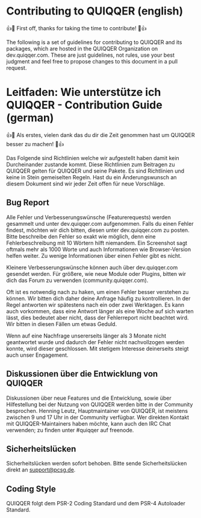 Contributing to QUIQQER (english)
======

:+1::tada: First off, thanks for taking the time to contribute! :tada::+1:

The following is a set of guidelines for contributing to QUIQQER and its packages, 
which are hosted in the QUIQQER Organization on dev.quiqqer.com. These are just guidelines, 
not rules, use your best judgment and feel free to propose changes to this document in a pull request.




Leitfaden: Wie unterstütze ich QUIQQER - Contribution Guide (german)
======

:+1::tada: Als erstes, vielen dank das du dir die Zeit genommen hast um QUIQQER besser zu machen! :tada::+1:

Das Folgende sind Richtlinien welche wir aufgestellt haben damit kein Durcheinander zustande kommt. 
Diese Richtlinien zum Beitragen zu QUIQQER gelten für QUIQQER und seine Pakete. Es sind Richtlinien 
und keine in Stein gemeiselten Regeln. Hast du ein Änderungswunsch an diesem Dokument sind wir jeder Zeit offen für 
neue Vorschläge.


Bug Report
------

Alle Fehler und Verbesserungswünsche (Featurerequests) werden gesammelt und unter dev.quiqqer.com aufgenommen. 
Falls du einen Fehler findest, möchten wir dich bitten, diesen unter dev.quiqqer.com zu posten. 
Bitte beschreibe den Fehler so exakt wie möglich, denn eine Fehlerbeschreibung mit 10 Wörtern hilft niemandem. 
Ein Screenshot sagt oftmals mehr als 1000 Worte und auch Informationen wie Browser-Version helfen weiter.
Zu wenige Informationen über einen Fehler gibt es nicht.

Kleinere Verbesserungswünsche können auch über dev.quiqqer.com gesendet werden. 
Für größere, wie neue Module oder Plugins, bitten wir dich das Forum zu verwenden (community.quiqqer.com).

Oft ist es notwendig nach zu haken, um einen Fehler besser verstehen zu können. 
Wir bitten dich daher deine Anfrage häufig zu kontrollieren. In der Regel antworten wir spätestens nach ein oder zwei 
Werktagen. Es kann auch vorkommen, dass eine Antwort länger als eine Woche auf sich warten lässt, 
dies bedeutet aber nicht, dass der Fehlerreport nicht beachtet wird. Wir bitten in diesen Fällen um etwas Geduld.

Wenn auf eine Nachfrage unsererseits länger als 3 Monate nicht geantwortet wurde und dadurch der Fehler nicht 
nachvollzogen werden konnte, wird dieser geschlossen. Mit stetigem Interesse deinerseits steigt auch unser Engagement.


Diskussionen über die Entwicklung von QUIQQER
------

Diskussionen über neue Features und die Entwicklung, sowie über Hilfestellung bei der Nutzung von QUIQQER werden 
bitte in der Community besprochen. 
Henning Leutz, Hauptmaintainer von QUIQQER, ist meistens zwischen 9 und 17 Uhr in der Community verfügbar. 
Wer direkten Kontakt mit QUIQQER-Maintainers haben möchte, kann auch den IRC Chat verwenden; 
zu finden unter #quiqqer auf freenode.


Sicherheitslücken
------

Sicherheitslücken werden sofort behoben. Bitte sende Sicherheitslücken direkt an support@pcsg.de.


Coding Style
------
QUIQQER folgt dem PSR-2 Coding Standard und dem PSR-4 Autoloader Standard.
